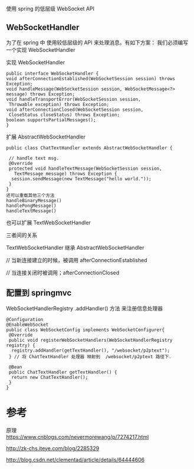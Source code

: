 

使用 spring 的低层级 WebSocket API


## WebSocketHandler

为了在 spring 中 使用较低层级的 API 来处理消息。有如下方案：
我们必须编写一个实现 WebSocketHandler

实现 WebSocketHandler

```
public interface WebSocketHandler {  
void afterConnectionEstablished(WebSocketSession session) throws Exception;  
void handleMessage(WebSocketSession session, WebSocketMessage<?> message) throws Exception;  
void handleTransportError(WebSocketSession session,  
 Throwable exception) throws Exception;   
void afterConnectionClosed(WebSocketSession session,  
 CloseStatus closeStatus) throws Exception;   
boolean supportsPartialMessages();  
}  
```

扩展 AbstractWebSocketHandler

```
public class ChatTextHandler extends AbstractWebSocketHandler {  
  
 // handle text msg.  
 @Override  
 protected void handleTextMessage(WebSocketSession session,  
   TextMessage message) throws Exception {  
  session.sendMessage(new TextMessage("hello world."));  
 }  
}  
还可以重载其他三个方法
handleBinaryMessage()  
handlePongMessage()  
handleTextMessage()  
```

也可以扩展 TextWebSocketHandler


三者间的关系

TextWebSocketHandler 继承 AbstractWebSocketHandler 


// 当新连接建立的时候，被调用 afterConnectionEstablished  

// 当连接关闭时被调用；afterConnectionClosed


## 配置到 springmvc

WebSocketHandlerRegistry .addHandler() 方法 来注册信息处理器

```
@Configuration  
@EnableWebSocket  
public class WebSocketConfig implements WebSocketConfigurer{  
 @Override  
 public void registerWebSocketHandlers(WebSocketHandlerRegistry registry) {  
  registry.addHandler(getTextHandler(), "/websocket/p2ptext");  
 } // 将 ChatTextHandler 处理器 映射到  /websocket/p2ptext 路径下.  
   
 @Bean  
 public ChatTextHandler getTextHandler() {  
  return new ChatTextHandler();  
 }  
}  
```


# 参考 

原理\
https://www.cnblogs.com/nevermorewang/p/7274217.html

http://zk-chs.iteye.com/blog/2285329

http://blog.csdn.net/clementad/article/details/64444606